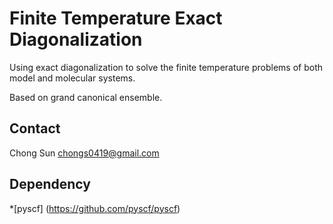 Finite Temperature Exact Diagonalization 
========================================

Using exact diagonalization to solve the finite temperature problems of both model and molecular systems. 

Based on grand canonical ensemble.

Contact
-------

Chong Sun <chongs0419@gmail.com>

Dependency
----------

*[pyscf] (https://github.com/pyscf/pyscf)
